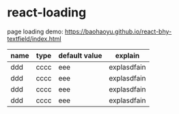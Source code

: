 # react-loading
page loading demo: https://baohaoyu.github.io/react-bhy-textfield/index.html

| name          | type          | default value | explain     |
| ------------- | ------------- | ------------- | -------     |
| ddd           | cccc          | eee           | explasdfain |
| ddd           | cccc          | eee           | explasdfain |
| ddd           | cccc          | eee           | explasdfain |
| ddd           | cccc          | eee           | explasdfain |




